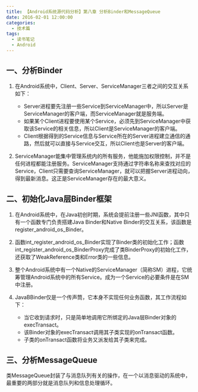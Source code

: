 ```yaml
---
title: 【Android系统源代码分析】第八章 分析Binder和MessageQueue
date: 2016-02-01 12:00:00
categories:
  - 技术篇
tags:
  - 读书笔记
  - Android
---
```


## 一、分析Binder
1. 在Android系统中，Client、Server、ServiceManager三者之间的交互关系如下：

	* Server进程要先注册一些Service到ServiceManager中，所以Server是ServiceManager的客户端，而ServiceManager就是服务端。
	* 如果某个Client进程要使用某个Service，必须先到ServiceManager中获取该Service的相关信息，所以Client是ServiceManager的客户端。
	* Client根据得到的Service信息与Service所在的Server进程建立通信的通路，然后就可以直接与Service交互，所以Client也是Server的客户端。

2. ServiceManager能集中管理系统内的所有服务，他能施加权限控制，并不是任何进程都能注册服务。ServiceManager支持通过字符串名称来查找对应的Service，Client只需要查询ServiceManager，就可以把握Server进程动向，得到最新消息。这正是ServiceManager存在的最大意义。

## 二、初始化Java层Binder框架
1. 在Android系统中，在Java初创时期，系统会提前注册一些JNI函数，其中只有一个函数专门负责搭建Java Binder和Native Binder的交互关系，该函数是register_android_os_Binder。
2. 函数int_register_android_os_Binder实现了Binder类的初始化工作；函数int_register_android_os_BinderProxy完成了类BinderProxy的初始化工作，还获取了WeakReference类和Error类的一些信息。
3. 整个Android系统中有一个Native的ServiceManager（简称SM）进程，它统筹管理Android系统中的所有Service。成为一个Service的必要条件是在SM中注册。
4. JavaBBinder仅是一个传声筒，它本身不实现任何业务函数，其工作流程如下：

	* 当它收到请求时，只是简单地调用它所绑定的Java层Binder对象的execTransact。
	* 该Binder对象的execTransact调用其子类实现的onTransact函数。
	* 子类的onTransact函数将业务又派发给其子类来完成。

## 三、分析MessageQueue
<p class="paragraph">类MessageQueue封装了与消息队列有关的操作，在一个以消息驱动的系统中，最重要的两部分就是消息队列和信息处理循环。</p>

